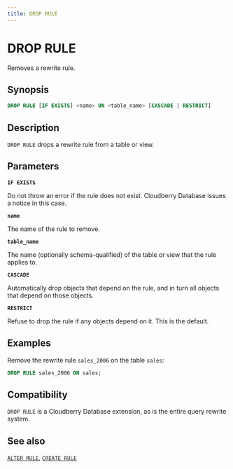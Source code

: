 ```yaml
---
title: DROP RULE
---
```


# DROP RULE

Removes a rewrite rule.

## Synopsis

```sql
DROP RULE [IF EXISTS] <name> ON <table_name> [CASCADE | RESTRICT]
```

## Description

`DROP RULE` drops a rewrite rule from a table or view.

## Parameters

**`IF EXISTS`**

Do not throw an error if the rule does not exist. Cloudberry Database issues a notice in this case.

**`name`**

The name of the rule to remove.

**`table_name`**

The name (optionally schema-qualified) of the table or view that the rule applies to.

**`CASCADE`**

Automatically drop objects that depend on the rule, and in turn all objects that depend on those objects.

**`RESTRICT`**

Refuse to drop the rule if any objects depend on it. This is the default.

## Examples

Remove the rewrite rule `sales_2006` on the table `sales`:

```sql
DROP RULE sales_2006 ON sales;
```

## Compatibility

`DROP RULE` is a Cloudberry Database extension, as is the entire query rewrite system.

## See also

[`ALTER RULE`](/docs/sql-stmts/sql-stmt-alter-rule.md), [`CREATE RULE`](/docs/sql-stmts/sql-stmt-create-rule.md)
